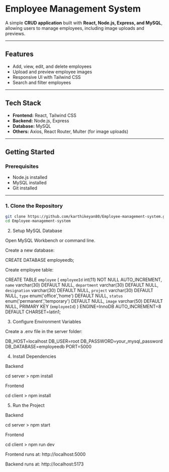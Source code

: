 # Employee Management System

A simple **CRUD application** built with **React, Node.js, Express, and MySQL**, allowing users to manage employees, including image uploads and previews.

---

## Features
- Add, view, edit, and delete employees
- Upload and preview employee images
- Responsive UI with Tailwind CSS
- Search and filter employees

---

## Tech Stack
- **Frontend:** React, Tailwind CSS  
- **Backend:** Node.js, Express  
- **Database:** MySQL  
- **Others:** Axios, React Router, Multer (for image uploads)

---

## Getting Started

### Prerequisites
- Node.js installed  
- MySQL installed  
- Git installed

---

### 1. Clone the Repository
```bash
git clone https://github.com/karthikeyan80/Employee-management-system.git
cd Employee-management-system

```
2. Setup MySQL Database

Open MySQL Workbench or command line.

Create a new database:

CREATE DATABASE employeedb;


Create employee table:

CREATE TABLE `employee` (
  `employeeId` int(11) NOT NULL AUTO_INCREMENT,
  `name` varchar(30) DEFAULT NULL,
  `department` varchar(30) DEFAULT NULL,
  `designation` varchar(30) DEFAULT NULL,
  `project` varchar(30) DEFAULT NULL,
  `type` enum('office','home') DEFAULT NULL,
  `status` enum('permanent','temporary') DEFAULT NULL,
  `image` varchar(50) DEFAULT NULL,
  PRIMARY KEY (`employeeId`)
) ENGINE=InnoDB AUTO_INCREMENT=8 DEFAULT CHARSET=latin1;

3. Configure Environment Variables

Create a .env file in the server folder:

DB_HOST=localhost
DB_USER=root
DB_PASSWORD=your_mysql_password
DB_DATABASE=employeedb
PORT=5000

4. Install Dependencies

Backend

cd server > npm install


Frontend

cd client > npm install

5. Run the Project

Backend

cd server > npm start


Frontend

cd client > npm run dev


Frontend runs at: http://localhost:5000

Backend runs at: http://localhost:5173

